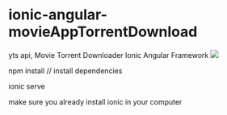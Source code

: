 # ionic-angular-movieAppTorrentDownload
yts api, Movie Torrent Downloader
Ionic Angular Framework
<img src="https://user-images.githubusercontent.com/13751914/122531189-d9352800-d051-11eb-8846-a41f50797870.png">

npm install // install dependencies


ionic serve

make sure you already install ionic in your computer
